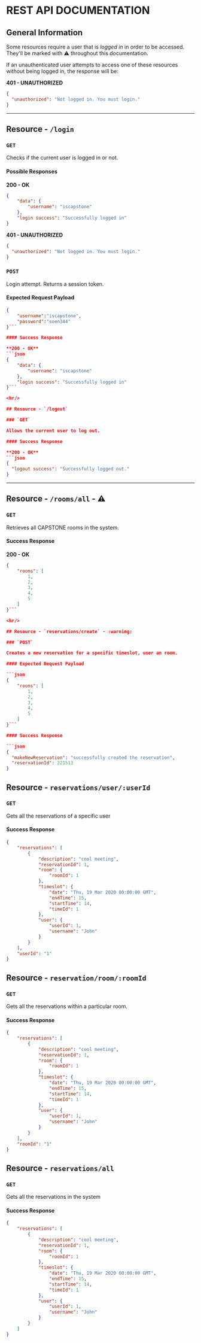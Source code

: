 # REST API DOCUMENTATION

## General Information

Some resources require a user that is *logged in* in order to be accessed. They'll be marked with :warning: throughout this documentation.

If an unauthenticated user attempts to access one of these resources without being logged in, the response will be:

**401 - UNAUTHORIZED**
```json
{
  "unauthorized": "Not logged in. You must login."
}
```

<hr/>

## Resource - `/login`

### `GET`

Checks if the current user is logged in or not.

#### Possible Responses

**200 - OK**
```json
{
	"data": {
		"username": "iscapstone"
	},
	"login success": "Successfully logged in"
}
```

**401 - UNAUTHORIZED**
```json
{
  "unauthorized": "Not logged in. You must login."
}
```


### `POST`

Login attempt. Returns a session token.

#### Expected Request Payload
```json
{
	"username":"iscapstone",
	"password":"soen344"
}```

#### Success Response

**200 - OK**
```json
{
	"data": {
		"username": "iscapstone"
	},
	"login success": "Successfully logged in"
}```

<hr/>

## Resource - `/logout`

### `GET`

Allows the current user to log out.

#### Success Response

**200 - OK**
```json
{
  "logout success": "Successfully logged out."
}
```

<hr/>

## Resource  - `/rooms/all` - :warning:

### `GET`

Retrieves all CAPSTONE rooms in the system.


#### Success Response

**200 - OK**
```json
{
	"rooms": [
		1,
		2,
		3,
		4,
		5
	]
}```

<hr/>

## Resource - `reservations/create` - :warning:

### `POST`

Creates a new reservation for a specific timeslot, user an room.

#### Expected Request Payload

```json
{
	"rooms": [
		1,
		2,
		3,
		4,
		5
	]
}```

#### Success Response

```json
{
  "makeNewReservation": "successfully created the reservation",
  "reservationId": 221513
}
```

## Resource - `reservations/user/:userId`

### `GET`

Gets all the reservations of a specific user

#### Success Response

```json
{
	"reservations": [
		{
			"description": "cool meeting",
			"reservationId": 1,
			"room": {
				"roomId": 1
			},
			"timeslot": {
				"date": "Thu, 19 Mar 2020 00:00:00 GMT",
				"endTime": 15,
				"startTime": 14,
				"timeId": 1
			},
			"user": {
				"userId": 1,
				"username": "John"
			}
		}
	],
	"userId": "1"
}
```

## Resource - `reservation/room/:roomId`

### `GET`

Gets all the reservations within a particular room.

#### Success Response

```json
{
	"reservations": [
		{
			"description": "cool meeting",
			"reservationId": 1,
			"room": {
				"roomId": 1
			},
			"timeslot": {
				"date": "Thu, 19 Mar 2020 00:00:00 GMT",
				"endTime": 15,
				"startTime": 14,
				"timeId": 1
			},
			"user": {
				"userId": 1,
				"username": "John"
			}
		}
	],
	"roomId": "1"
}
```

## Resource - `reservations/all`

### `GET`

Gets all the reservations in the system

#### Success Response

```json
{
	"reservations": [
		{
			"description": "cool meeting",
			"reservationId": 1,
			"room": {
				"roomId": 1
			},
			"timeslot": {
				"date": "Thu, 19 Mar 2020 00:00:00 GMT",
				"endTime": 15,
				"startTime": 14,
				"timeId": 1
			},
			"user": {
				"userId": 1,
				"username": "John"
			}
		}
	]
}
```





